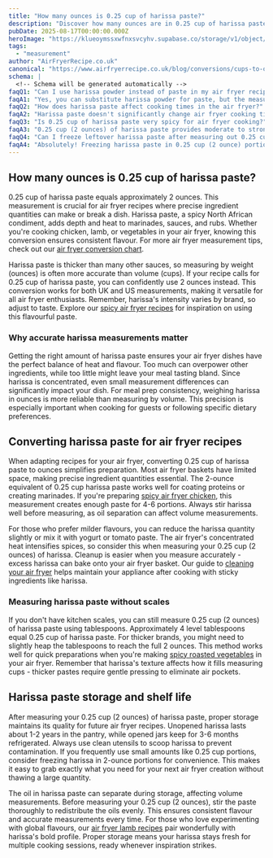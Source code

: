 ```yaml
---
title: "How many ounces is 0.25 cup of harissa paste?"
description: "Discover how many ounces are in 0.25 cup of harissa paste with our easy guide—perfect for air fryer recipes and precise cooking measurements."
pubDate: 2025-08-17T00:00:00.000Z
heroImage: "https://klueoymssxwfnxsvcyhv.supabase.co/storage/v1/object/public/Shmucket/how-many-ounces-is-0-25-cup-of-harissa-paste.webp"
tags:
  - "measurement"
author: "AirFryerRecipe.co.uk"
canonical: "https://www.airfryerrecipe.co.uk/blog/conversions/cups-to-ounces/how-many-ounces-is-0-25-cup-of-harissa-paste"
schema: |
  <!-- Schema will be generated automatically -->
faqQ1: "Can I use harissa powder instead of paste in my air fryer recipes?"
faqA1: "Yes, you can substitute harissa powder for paste, but the measurements differ significantly. For 0.25 cup (2 ounces) of harissa paste, use about 2 tablespoons of harissa powder mixed with 1-2 tablespoons of oil or water. The powder might be more concentrated, so adjust to taste and watch for drying in the air fryer."
faqQ2: "How does harissa paste affect cooking times in the air fryer?"
faqA2: "Harissa paste doesn't significantly change air fryer cooking times, but its sugar content can cause faster browning. When using 0.25 cup (2 ounces) in marinades, monitor your food closely during the last few minutes. The paste's oil content may also produce more smoke at high temperatures, so consider reducing heat slightly."
faqQ3: "Is 0.25 cup of harissa paste very spicy for air fryer cooking?"
faqA3: "0.25 cup (2 ounces) of harissa paste provides moderate to strong heat for most air fryer recipes. The spiciness varies by brand, so taste a small amount first. For milder dishes, mix the 2 ounces of harissa with yogurt, lemon juice, or tomato paste to temper the heat while maintaining flavour."
faqQ4: "Can I freeze leftover harissa paste after measuring out 0.25 cup portions?"
faqA4: "Absolutely! Freezing harissa paste in 0.25 cup (2 ounce) portions works perfectly. Use ice cube trays or small containers, leaving some headspace for expansion. Frozen harissa keeps for 3-4 months and thaws quickly at room temperature, ready for your next air fryer adventure."
---
```

<h2>How many ounces is 0.25 cup of harissa paste?</h2>
<p>0.25 cup of harissa paste equals approximately 2 ounces. This measurement is crucial for air fryer recipes where precise ingredient quantities can make or break a dish. Harissa paste, a spicy North African condiment, adds depth and heat to marinades, sauces, and rubs. Whether you're cooking chicken, lamb, or vegetables in your air fryer, knowing this conversion ensures consistent flavour. For more air fryer measurement tips, check out our <a href=https://www.airfryerrecipe.co.uk/air-fryer-conversion-chart>air fryer conversion chart</a>.</p>

<p>Harissa paste is thicker than many other sauces, so measuring by weight (ounces) is often more accurate than volume (cups). If your recipe calls for 0.25 cup of harissa paste, you can confidently use 2 ounces instead. This conversion works for both UK and US measurements, making it versatile for all air fryer enthusiasts. Remember, harissa's intensity varies by brand, so adjust to taste. Explore our <a href=https://www.airfryerrecipe.co.uk/recipes>spicy air fryer recipes</a> for inspiration on using this flavourful paste.</p>

<h3>Why accurate harissa measurements matter</h3>
<p>Getting the right amount of harissa paste ensures your air fryer dishes have the perfect balance of heat and flavour. Too much can overpower other ingredients, while too little might leave your meal tasting bland. Since harissa is concentrated, even small measurement differences can significantly impact your dish. For meal prep consistency, weighing harissa in ounces is more reliable than measuring by volume. This precision is especially important when cooking for guests or following specific dietary preferences.</p>

<h2>Converting harissa paste for air fryer recipes</h2>
<p>When adapting recipes for your air fryer, converting 0.25 cup of harissa paste to ounces simplifies preparation. Most air fryer baskets have limited space, making precise ingredient quantities essential. The 2-ounce equivalent of 0.25 cup harissa paste works well for coating proteins or creating marinades. If you're preparing <a href=https://www.airfryerrecipe.co.uk/recipe-category/chicken>spicy air fryer chicken</a>, this measurement creates enough paste for 4-6 portions. Always stir harissa well before measuring, as oil separation can affect volume measurements.</p>

<p>For those who prefer milder flavours, you can reduce the harissa quantity slightly or mix it with yogurt or tomato paste. The air fryer's concentrated heat intensifies spices, so consider this when measuring your 0.25 cup (2 ounces) of harissa. Cleanup is easier when you measure accurately - excess harissa can bake onto your air fryer basket. Our guide to <a href=https://www.airfryerrecipe.co.uk/air-fryer-cleaner>cleaning your air fryer</a> helps maintain your appliance after cooking with sticky ingredients like harissa.</p>

<h3>Measuring harissa paste without scales</h3>
<p>If you don't have kitchen scales, you can still measure 0.25 cup (2 ounces) of harissa paste using tablespoons. Approximately 4 level tablespoons equal 0.25 cup of harissa paste. For thicker brands, you might need to slightly heap the tablespoons to reach the full 2 ounces. This method works well for quick preparations when you're making <a href=https://www.airfryerrecipe.co.uk/recipe-category/vegetables>spicy roasted vegetables</a> in your air fryer. Remember that harissa's texture affects how it fills measuring cups - thicker pastes require gentle pressing to eliminate air pockets.</p>

<h2>Harissa paste storage and shelf life</h2>
<p>After measuring your 0.25 cup (2 ounces) of harissa paste, proper storage maintains its quality for future air fryer recipes. Unopened harissa lasts about 1-2 years in the pantry, while opened jars keep for 3-6 months refrigerated. Always use clean utensils to scoop harissa to prevent contamination. If you frequently use small amounts like 0.25 cup portions, consider freezing harissa in 2-ounce portions for convenience. This makes it easy to grab exactly what you need for your next air fryer creation without thawing a large quantity.</p>

<p>The oil in harissa paste can separate during storage, affecting volume measurements. Before measuring your 0.25 cup (2 ounces), stir the paste thoroughly to redistribute the oils evenly. This ensures consistent flavour and accurate measurements every time. For those who love experimenting with global flavours, our <a href=https://www.airfryerrecipe.co.uk/recipe-category/lamb>air fryer lamb recipes</a> pair wonderfully with harissa's bold profile. Proper storage means your harissa stays fresh for multiple cooking sessions, ready whenever inspiration strikes.</p>
